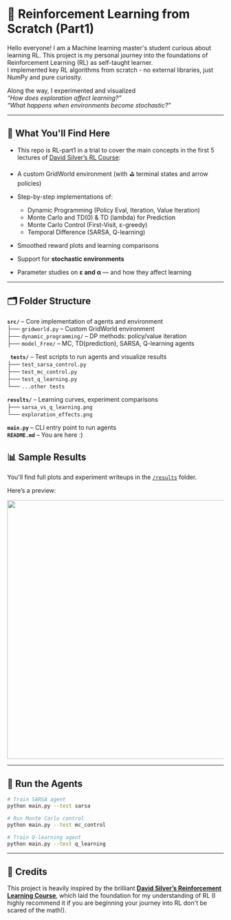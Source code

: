 # 🧠 Reinforcement Learning from Scratch (Part1)

Hello everyone! I am a Machine learning master's student curious about learning RL.
This project is my personal journey into the foundations of Reinforcement Learning (RL) as self-taught learner.  
I implemented key RL algorithms from scratch - no external libraries, just NumPy and pure curiosity.

Along the way, I experimented and visualized  
*“How does exploration affect learning?”*  
*“What happens when environments become stochastic?”*  


---

## 🌟 What You'll Find Here
- This repo is RL-part1 in a trial to cover the main concepts in the first 5 lectures of [David Silver’s RL Course](https://www.davidsilver.uk/teaching/):

- A custom GridWorld environment (with ⛳ terminal states and arrow policies)
- Step-by-step implementations of:
  - Dynamic Programming (Policy Eval, Iteration, Value Iteration)
  - Monte Carlo and TD(0) & TD (lambda) for Prediction
  - Monte Carlo Control (First-Visit, ε-greedy)
  - Temporal Difference (SARSA, Q-learning)
- Smoothed reward plots and learning comparisons
- Support for **stochastic environments**
- Parameter studies on **ε and α** — and how they affect learning

---

## 🗂️ Folder Structure

**`src/`** – Core implementation of agents and environment  
├── `gridworld.py` – Custom GridWorld environment  
├── `dynamic_programming/` – DP methods: policy/value iteration  
├── `model_Free/` – MC, TD(prediction), SARSA, Q-learning agents  

**` tests/`** – Test scripts to run agents and visualize results  
├── `test_sarsa_control.py`  
├── `test_mc_control.py`  
├── `test_q_learning.py`  
└── `...other tests`

**`results/`** – Learning curves, experiment comparisons  
├── `sarsa_vs_q_learning.png`  
└── `exploration_effects.png`  

**`main.py`** – CLI entry point to run agents  
**`README.md`** – You are here :)

## 📊 Sample Results

You'll find full plots and experiment writeups in the [`/results`](./results) folder.

Here’s a preview:

<img src="plots/sarsa_vs_q_learning.png" width="600">

---

## 🧪 Run the Agents

```bash
# Train SARSA agent
python main.py --test sarsa

# Run Monte Carlo control
python main.py --test mc_control

# Train Q-learning agent
python main.py --test q_learning


```
---
## 🙏 Credits

This project is heavily inspired by the brilliant [**David Silver’s Reinforcement Learning Course**](https://www.davidsilver.uk/teaching/), which laid the foundation for my understanding of RL (I highly recommend it if you are beginning your journey into RL don't be scared of the math!).
